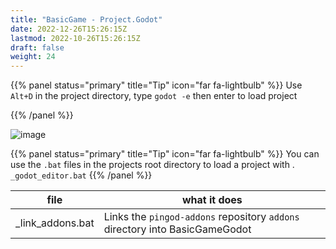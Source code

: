 ```yaml
---
title: "BasicGame - Project.Godot"
date: 2022-12-26T15:26:15Z
lastmod: 2022-10-26T15:26:15Z
draft: false
weight: 24
---
```


{{% panel status="primary" title="Tip" icon="far fa-lightbulb" %}}
Use `Alt+D` in the project directory, type `godot -e` then enter to load project

{{% /panel %}}

![image](../../images/basicgame-project-files.jpg)

{{% panel status="primary" title="Tip" icon="far fa-lightbulb" %}}
You can use the `.bat` files in the projects root directory to load a project with . `_godot_editor.bat` 
{{% /panel %}}

| file  | what it does |
| ------------- | ------------- |
| _link_addons.bat  | Links the `pingod-addons` repository `addons` directory into BasicGameGodot |